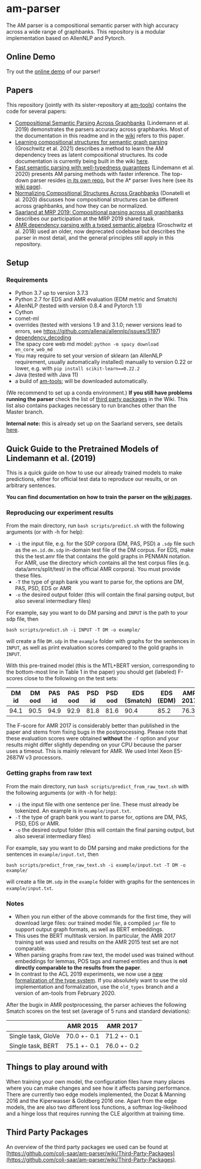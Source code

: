 # am-parser
The AM parser is a compositional semantic parser with high accuracy across a wide range of graphbanks. This repository is a modular implementation based on AllenNLP and Pytorch.

## Online Demo
Try out the [online demo](http://amparser.coli.uni-saarland.de:8080/) of our parser!

## Papers
This repository (jointly with its sister-repository at [am-tools](github.com/coli-saar/am-tools)) contains the code for several papers:

- [Compositional Semantic Parsing Across Graphbanks](https://www.aclweb.org/anthology/P19-1450) (Lindemann et al. 2019) demonstrates the parsers accuracy across graphbanks. Most of the documentation in this readme and in the [wiki](https://github.com/coli-saar/am-parser/wiki) refers to this paper.
- [Learning compositional structures for semantic graph parsing](https://aclanthology.org/2021.spnlp-1.3/) (Groschwitz et al. 2021) describes a method to learn the AM dependency trees as latent compositional structures. Its code documentation is currently being built in the wiki [here](https://github.com/coli-saar/am-parser/wiki/Learning-compositional-structures).
- [Fast semantic parsing with well-typedness guarantees](https://aclanthology.org/2020.emnlp-main.323/) (Lindemann et al. 2020) presents AM parsing methods with faster inference. The top-down parser resides [in its own repo](https://github.com/coli-saar/am-transition-parser), but the A* parser lives here (see its [wiki page](https://github.com/coli-saar/am-parser/wiki/A*-Parser)).
- [Normalizing Compositional Structures Across Graphbanks](https://aclanthology.org/2020.coling-main.267/) (Donatelli et al. 2020) discusses how compositional structures can be different across graphbanks, and how they can be normalized.
- [Saarland at MRP 2019: Compositional parsing across all graphbanks](https://aclanthology.org/K19-2006/) describes our participation at the MRP 2019 shared task.
- [AMR dependency parsing with a typed semantic algebra](https://aclanthology.org/P18-1170/) (Groschwitz et al. 2018) used an older, now deprecated codebase but describes the parser in most detail, and the general principles still apply in this repository.

## Setup

### Requirements
- Python 3.7 up to version 3.7.3
- Python 2.7 for EDS and AMR evaluation (EDM metric and Smatch)
- AllenNLP (tested with version 0.8.4 and Pytorch 1.1)
- Cython
- comet-ml
- overrides (tested with versions 1.9 and 3.1.0; newer versions lead to errors, see https://github.com/allenai/allennlp/issues/5197)
- [dependency_decoding](https://github.com/andersjo/dependency_decoding)
- The spacy core web md model: `python -m spacy download en_core_web_md`
- You may require to set your version of sklearn (an AllenNLP requirement, usually automatically installed) manually to version 0.22 or lower, e.g. with `pip install scikit-learn==0.22.2`
- Java (tested with Java 11)
- a build of [am-tools](https://github.com/coli-saar/am-tools); will be downloaded automatically.

(We recommend to set up a conda environment.)
**If you still have problems running the parser** check the list of [third party packages](https://github.com/coli-saar/am-parser/wiki/Third-Party-Packages) in the Wiki. This list also contains packages necessary to run branches other than the Master branch.

__Internal note:__ this is already set up on the Saarland servers, see details [here](https://github.com/coli-saar/am-parser/wiki/Setup-and-file-locations-on-the-Saarland-servers).

## Quick Guide to the Pretrained Models of Lindemann et al. (2019)
This is a quick guide on how to use our already trained models to make predictions, either for official test data to reproduce our results, or on arbitrary sentences.

**You can find documentation on how to train the parser on the [wiki pages](https://github.com/coli-saar/am-parser/wiki).**


### Reproducing our experiment results

From the main directory, run `bash scripts/predict.sh` with the following arguments (or with -h for help):
* `-i` the input file, e.g. for the SDP corpora (DM, PAS, PSD) a `.sdp` file such as the `en.id.dm.sdp` in-domain test file of the DM corpus. For EDS, make this the test.amr file that contains the gold graphs in PENMAN notation. For AMR, use the directory which contains all the test corpus files (e.g. data/amrs/split/test/ in the official AMR corpora). You must provide these files.
* `-T` the type of graph bank you want to parse for, the options are DM, PAS, PSD, EDS or AMR
* `-o` the desired output folder (this will contain the final parsing output, but also several intermediary files)

For example, say you want to do DM parsing and `INPUT` is the path to your sdp file, then
```
bash scripts/predict.sh -i INPUT -T DM -o example/
``` 
will create a file `DM.sdp` in the `example` folder with graphs for the sentences in `INPUT`, as well as print evaluation scores compared to the gold graphs in `INPUT`.

With this pre-trained model (this is the MTL+BERT version, corresponding to the bottom-most line in Table 1 in the paper) you should get (labeled) F-scores close to the following on the test sets:

| DM id | DM ood | PAS id| PAS ood| PSD id | PSD ood | EDS (Smatch) | EDS (EDM) | AMR 2017 |
| --- | --- | --- | --- | --- | --- | --- | --- | --- |
| 94.1 | 90.5 | 94.9 | 92.9 | 81.8 | 81.6 | 90.4  | 85.2 | 76.3 |

The F-score for AMR 2017 is considerably better than published in the paper and stems from fixing bugs in the postprocessing.
Please note that these evaluation scores were obtained __without__ the `-f` option 
and your results might differ slightly depending on your CPU because the parser uses a timeout. This is mainly relevant for AMR. We used Intel Xeon E5-2687W v3 processors.


### Getting graphs from raw text
From the main directory, run `bash scripts/predict_from_raw_text.sh` with the following arguments (or with -h for help):
* `-i` the input file with one sentence per line. These must already be tokenized. An example is in `example/input.txt`.
* `-T` the type of graph bank you want to parse for, options are DM, PAS, PSD, EDS or AMR.
* `-o` the desired output folder (this will contain the final parsing output, but also several intermediary files)

For example, say you want to do DM parsing and make predictions for the sentences in `example/input.txt`, then
```
bash scripts/predict_from_raw_text.sh -i example/input.txt -T DM -o example/
``` 
will create a file `DM.sdp` in the `example` folder with graphs for the sentences in `example/input.txt`.

### Notes

* When you run either of the above commands for the first time, they will download large files: our trained model file, a compiled `jar` file to support output graph formats, as well as BERT embeddings.
* This uses the BERT multitask version. In particular, the AMR 2017 training set was used and results on the AMR 2015 test set are not comparable. 
* When parsing graphs from raw text, the model used was trained without embeddings for lemmas, POS tags and named entities and thus is __not directly comparable to the results from the paper__.
* In contrast to the ACL 2019 experiments, we now use a [new formalization of the type system](http://www.coli.uni-saarland.de/~jonasg/thesis.pdf). 
If you absolutely want to use the old implementation and formalization, use the `old_types` branch and a version of am-tools from February 2020.

After the bugix in AMR postprocessing, the parser achieves the following Smatch scores on the test set (average of 5 runs and standard deviations):

|  | AMR 2015 | AMR 2017 |
| --- | --- | --- |
| Single task, GloVe | 70.0 +- 0.1 | 71.2 +- 0.1 |
| Single task, BERT | 75.1 +- 0.1 | 76.0 +- 0.2 |

## Things to play around with
When training your own model, the configuration files have many places where you can make changes and see how it affects parsing performance.
There are currently two edge models implemented, the Dozat & Manning 2016 and the Kiperwasser & Goldberg 2016 one.
Apart from the edge models, the are also two different loss functions, a softmax log-likelihood and a hinge loss that requires running the CLE algorithm at training time.


## Third Party Packages

An overview of the third party packages we used can be found at [https://github.com/coli-saar/am-parser/wiki/Third-Party-Packages](https://github.com/coli-saar/am-parser/wiki/Third-Party-Packages).
